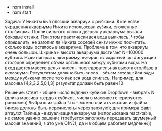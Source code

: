 - npm install
- npm start

Задача:
У Никиты был плоский аквариум с рыбками. В качестве украшения аквариума Никита использовал кубики, сложенные столбиками. После сильного хлопка дверью у аквариума выпали боковые стенки. При этом практически вся вода вылилась. Чтобы определить, не затопил ли Никита соседей снизу нужно посчитать, сколько воды осталось в аквариуме. Проблема в том, что аквариум очень большой. Ширина и высота аквариума достигает N=100000 кубиков.
Надо написать программу, которая по заданной конфигурации столбцов определяет объем оставшейся между кубиками воды.
На вход дается массив целых чисел – последовательная высота столбцов в аквариуме.
Результатом должно быть число – объем оставшейся воды между кубиками после того как вся вода слилась.
Например, для массива [4,2,3,2,5,0,1,3] результат должен быть равен 10

Решение:
Ответ - общее число водяных кубиков
Dropdown - выбрать N (длина массива твердых кубиков, числа в массиве генерируются рандомно)
Выбрать из файла *.txt - можно считать массив из файла (числа должны быть перечислены через запятую); для примера файл array.txt
Таблица - визуализация аквариума (использована react-table, не самое удачно решение (требуется заполнять передавать двумерный массив значений, а это уже O(N2), да и в общем работает медленно))

